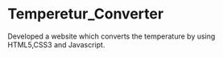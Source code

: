 # Temperetur_Converter

Developed a website which converts the temperature by using HTML5,CSS3 and Javascript.
